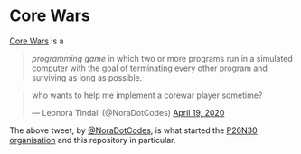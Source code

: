# Core Wars
[Core Wars][corewars] is a

> _programming game_ in which two or more programs run in a simulated computer with the goal of terminating every other program and surviving as long as possible.

<blockquote class="twitter-tweet"><p lang="en" dir="ltr">who wants to help me implement a corewar player sometime?</p>&mdash; Leonora Tindall (@NoraDotCodes) <a href="https://twitter.com/NoraDotCodes/status/1251910628786212865?ref_src=twsrc%5Etfw">April 19, 2020</a></blockquote> <script async src="https://platform.twitter.com/widgets.js" charset="utf-8"></script> 

The above tweet, by [@NoraDotCodes][nora.codes], is what started the [P26N30 organisation][p26n30] and this repository in particular. 

[corewars]: https://corewars.org
[nora.codes]: https://twitter.com/NoraDotCodes
[p26n30]: https://github.com/p26n30
